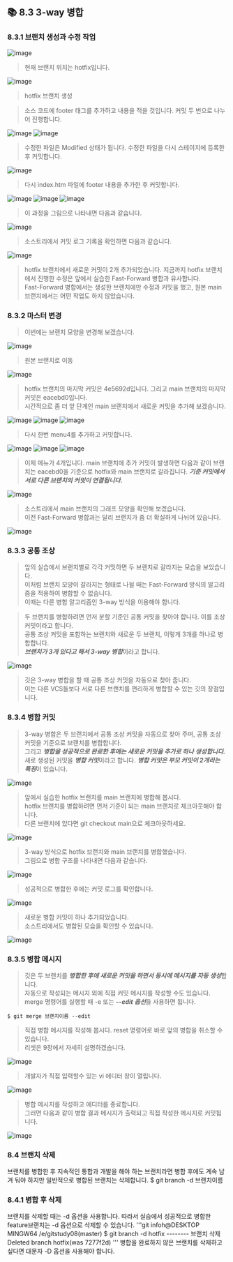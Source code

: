

## 📚 8.3 3-way 병합
### 8.3.1 브랜치 생성과 수정 작업

![image](https://user-images.githubusercontent.com/110793635/200317337-e0f6d4cc-a5be-448b-a40a-5281cf517eab.png)
>현재 브랜치 위치는 hotfix입니다.

![image](https://user-images.githubusercontent.com/110793635/200317465-22d17078-6e1a-4c03-8a0e-a6f18a725ec1.png)
>hotfix 브랜치 생성

>소스 코드에 footer 태그를 추가하고 내용을 적을 것입니다. 커밋 두 번으로 나누어 진행합니다.

![image](https://user-images.githubusercontent.com/110793635/200318120-e4d31585-8c8c-4613-9def-058f91f2fb3c.png)
![image](https://user-images.githubusercontent.com/110793635/200318232-4a5769ca-0e37-48ec-8df3-3cd889a5961a.png)

>수정한 파일은 Modified 상태가 됩니다. 수정한 파일을 다시 스테이지에 등록한 후 커밋합니다.

![image](https://user-images.githubusercontent.com/110793635/200318835-3d10d3a7-2aab-4b2a-bd23-c3e30625a548.png)
>다시 index.htm 파일에 footer 내용을 추가한 후 커밋합니다.

![image](https://user-images.githubusercontent.com/110793635/200319021-0cc5493e-40b7-4f60-a0c3-721ddcafd08c.png)
![image](https://user-images.githubusercontent.com/110793635/200319152-bf591f7f-10ca-4078-9059-0ece11fb0e60.png)
![image](https://user-images.githubusercontent.com/110793635/200322236-82d02699-fb54-4115-b345-25cdbe074b01.png)
>이 과정을 그림으로 나타내면 다음과 같습니다.

![image](https://user-images.githubusercontent.com/110793635/200321807-bca1272c-6fbb-422c-bc46-e8fd56c85322.png)
>소스트리에서 커밋 로그 기록을 확인하면 다음과 같습니다.

![image](https://user-images.githubusercontent.com/110793635/200322483-cd901919-d73c-4aeb-8933-b9d4170b94c4.png)  
>hotfix 브랜치에서 새로운 커밋이 2개 추가되었습니다. 지금까지 hotfix 브랜치에서 진행한 수정은 앞에서 실습한 Fast-Forward 병합과 유사합니다.  
>Fast-Forward 병합에서는 생성한 브랜치에만 수정과 커밋을 했고, 원본 main 브랜치에서는 어떤 작업도 하지 않았습니다.

### 8.3.2 마스터 변경
>이번에는 브랜치 모양을 변경해 보겠습니다.

![image](https://user-images.githubusercontent.com/110793635/200323657-8a299c67-88f6-4040-9af7-28d4cf11252c.png)

>원본 브랜치로 이동

![image](https://user-images.githubusercontent.com/110793635/200324296-ca179383-77ce-495f-9364-b6254f331410.png)
> hotfix 브랜치의 마지막 커밋은 4e5692d입니다. 그리고 main 브랜치의 마지막 커밋은 eacebd0입니다.  
> 시간적으로 좀 더 앞 단계인 main 브랜치에서 새로운 커밋을 추가해 보겠습니다.

![image](https://user-images.githubusercontent.com/110793635/200324955-9a6ae30e-38a3-41fd-926e-b490806b853b.png)
![image](https://user-images.githubusercontent.com/110793635/200325039-48219589-5849-40eb-b118-d271c3c896aa.png)
![image](https://user-images.githubusercontent.com/110793635/200325096-7bb0dff9-fe43-44d7-9e5c-a4ea0f509b86.png)

> 다시 한번 menu4를 추가하고 커밋합니다.

![image](https://user-images.githubusercontent.com/110793635/200326520-109d27a7-6df3-495a-a17c-1a9717f0fab3.png)
![image](https://user-images.githubusercontent.com/110793635/200326557-dd73fea5-f8c3-410d-a06e-cab05b3355c8.png)
![image](https://user-images.githubusercontent.com/110793635/200326596-942607fa-e585-4162-83ba-5a2e5b733bcf.png)

> 이제 메뉴가 4개입니다. main 브랜치에 추가 커밋이 발생하면 다음과 같이 브랜치는 eacebd0을 기준으로 hotfix와 main 브랜치로 갈라집니다.
> ***기준 커밋에서 서로 다른 브랜치의 커밋이 연결됩니다.***

![image](https://user-images.githubusercontent.com/110793635/200328270-064c29e4-0098-4edc-b08d-5d803e57306d.png)
> 소스트리에서 main 브랜치의 그래프 모양을 확인해 보겠습니다.  
> 이전 Fast-Forward 병합과는 달리 브랜치가 좀 더 확실하게 나뉘어 있습니다.

![image](https://user-images.githubusercontent.com/110793635/200329025-d3353585-2b67-45b2-8d11-2d20c68cd4ed.png)

### 8.3.3 공통 조상
> 앞의 실습에서 브랜치별로 각각 커밋하면 두 브랜치로 갈라지는 모습을 보았습니다.  
> 이처럼 브랜치 모양이 갈라지는 형태로 나뉠 때는 Fast-Forward 방식의 알고리즘을 적용하여 병합할 수 없습니다.  
> 이때는 다른 병합 알고리즘인 3-way 방식을 이용해야 합니다.

> 두 브랜치를 병합하려면 먼저 분할 기준인 공통 커밋을 찾아야 합니다. 이를 조상 커밋이라고 합니다.  
> 공통 조상 커밋을 포함하는 브랜치와 새로운 두 브랜치, 이렇게 3개를 하나로 병합합니다.  
> ***브랜치가 3개 있다고 해서 3-way 병합***이라고 합니다.

![image](https://user-images.githubusercontent.com/110793635/200330951-a72b7430-d687-4933-b136-592a3bdefac9.png)
> 깃은 3-way 병합을 할 때 공통 조상 커밋을 자동으로 찾아 줍니다.  
> 이는 다른 VCS들보다 서로 다른 브랜치를 편리하게 병합할 수 있는 깃의 장점입니다.

### 8.3.4 병합 커밋
> 3-way 병합은 두 브랜치에서 공통 조상 커밋을 자동으로 찾아 주며, 공통 조상 커밋을 기준으로 브랜치를 병합합니다.  
> 그리고 ***병합을 성공적으로 완료한 후에는 새로운 커밋을 추가로 하나 생성합니다.***  
> 새로 생성된 커밋을 ***병합 커밋***이라고 합니다. ***병합 커밋은 부모 커밋이 2개라는 특징***이 있습니다.

![image](https://user-images.githubusercontent.com/110793635/200331879-ba15aa4c-5a44-446c-9c30-6f553b5b846b.png)
> 앞에서 실습한 hotfix 브랜치를 main 브랜치에 병합해 봅시다.  
> hotfix 브랜치를 병합하려면 먼저 기준이 되는 main 브랜치로 체크아웃해야 합니다.  
> 다른 브랜치에 있다면 git checkout main으로 체크아웃하세요.

![image](https://user-images.githubusercontent.com/110793635/200332248-c5849661-20e5-4934-918a-7a93561871db.png)
> 3-way 방식으로 hotfix 브랜치와 main 브랜치를 병합했습니다.  
> 그림으로 병합 구조를 나타내면 다음과 같습니다.

![image](https://user-images.githubusercontent.com/110793635/200332884-28f4fc09-a003-4398-9f3a-fac31f85722f.png)
>성공적으로 병합한 후에는 커밋 로그를 확인합니다.

![image](https://user-images.githubusercontent.com/110793635/200332995-76a86568-3f11-4c87-baa3-e22895154f92.png)
> 새로운 병합 커밋이 하나 추가되었습니다.  
> 소스트리에서도 병합된 모습을 확인할 수 있습니다.

![image](https://user-images.githubusercontent.com/110793635/200333143-a778f6d5-81e9-4723-80ed-657fcb0043a9.png)

### 8.3.5 병합 메시지
>깃은 두 브랜치를 ***병합한 후에 새로운 커밋을 하면서 동시에 메시지를 자동 생성***합니다.  
>자동으로 작성되는 메시지 외에 직접 커밋 메시지를 작성할 수도 있습니다.  
>merge 명령어를 실행할 때 -e 또는 ***--edit 옵선***을 사용하면 됩니다.

```git
$ git merge 브랜치이름 --edit
```
> 직접 병합 메시지를 작성해 봅시다. reset 명령어로 바로 앞의 병합을 취소할 수 있습니다.  
> 리셋은 9장에서 자세히 설명하겠습니다.

![image](https://user-images.githubusercontent.com/110793635/200334544-158e1b90-77ee-4c64-b56f-d2c3d25b2c74.png)
> 개발자가 직접 입력할수 있는 vi 에디터 창이 열립니다.

![image](https://user-images.githubusercontent.com/110793635/200334718-81cd87bc-435f-404e-bfb0-083284738f0a.png)
> 병합 메시지를 작성하고 에디터를 종료합니다.  
> 그러면 다음과 같이 병합 결과 메시지가 출력되고 직접 작성한 메시지로 커밋됩니다.

![image](https://user-images.githubusercontent.com/110793635/200335018-3f4a6ce1-0008-43a4-aba1-1e0b8a13bd50.png)

### 8.4 브랜치 삭제
브랜치를 병합한 후 지속적인 통합과 개발을 해야 하는 브랜치라면 병합 후에도 계속 남겨 둬야 하지만 일반적으로 병합된 브랜치는 삭제합니다.
$ git branch -d 브랜치이름

### 8.4.1 병합 후 삭제
브랜치를 삭제할 때는 -d 옵션을 사용합니다. 따라서 실습에서 성공적으로 병합한 feature브랜치는 -d 옵션으로 삭제할 수 있습니다.
'''git
infoh@DESKTOP MINGW64 /e/gitstudy08(master)
$ git branch -d hotfix -------- 브랜치 삭제
Deleted branch hotfix(was 7277f2d)
'''
병합을 완료하지 않은 브랜치를 삭제하고 싶다면 대문자 -D 옵션을 사용해야 합니다.

